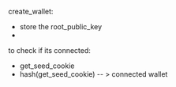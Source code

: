 create_wallet:
- store the root_public_key
- 


to check if its connected:
- get_seed_cookie
- hash(get_seed_cookie) -- > connected wallet

